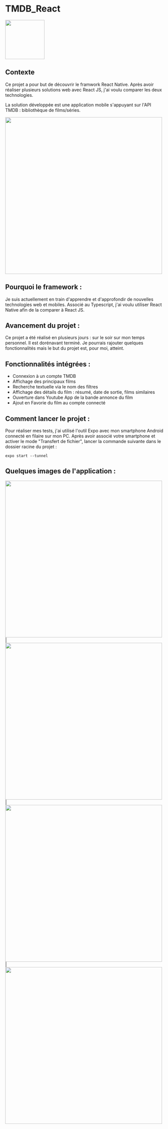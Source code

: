 # TMDB_React

<img src="https://cdn.worldvectorlogo.com/logos/react-native-1.svg" width="125px"/>

## Contexte

Ce projet a pour but de découvrir le framwork React Native.
Après avoir réaliser plusieurs solutions web avec React JS, j'ai voulu comparer les deux technologies.

La solution développée est une application mobile s'appuyant sur l'API TMDB : bibliothèque de films/séries.

<img src="https://user-images.githubusercontent.com/38243794/172477555-a5216be0-19b4-4385-b8e1-5f291804fc26.gif" height="500px"/>

## Pourquoi le framework :
Je suis actuellement en train d'apprendre et d'approfondir de nouvelles technologies web et mobiles.
Associé au Typescript, j'ai voulu utiliser React Native afin de la comparer à React JS.

## Avancement du projet :
Ce projet a été réalisé en plusieurs jours : sur le soir sur mon temps personnel.
Il est dorénavant terminé.
Je pourrais rajouter quelques fonctionnalités mais le but du projet est, pour moi, atteint.

## Fonctionnalités intégrées :
  - Connexion à un compte TMDB
  - Affichage des principaux films
  - Recherche textuelle via le nom des filtres
  - Affichage des détails du film : résumé, date de sortie, films similaires
  - Ouverture dans Youtube App de la bande annonce du film
  - Ajout en Favorie du film au compte connecté

## Comment lancer le projet :
Pour réaliser mes tests, j'ai utilisé l'outil Expo avec mon smartphone Android connecté en filaire sur mon PC.
Après avoir associé votre smartphone et activer le mode "Transfert de fichier", lancer la commande suivante dans le dossier racine du projet :
```
expo start --tunnel
```


## Quelques images de l'application :
<img src="https://user-images.githubusercontent.com/38243794/172485769-fc4a0354-5387-4d74-9b42-fa658dfe0848.jpg" height="500px"/>  |  <img src="https://user-images.githubusercontent.com/38243794/172485493-d2df5df1-12af-491d-8a36-d16febe1f4be.jpg" height="500px"/>  |  <img src="https://user-images.githubusercontent.com/38243794/172485731-89ba3c14-fc8c-4b16-8e26-d2e1a2929515.jpg" height="500px"/>  |  <img src="https://user-images.githubusercontent.com/38243794/172485828-33d6b799-cf95-4c16-95b9-cf3eba714d04.jpg" height="500px"/>

